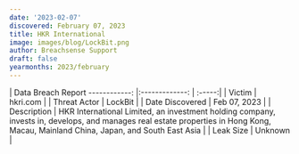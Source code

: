 ```yaml
---
date: '2023-02-07'
discovered: February 07, 2023
title: HKR International
image: images/blog/LockBit.png
author: Breachsense Support
draft: false
yearmonths: 2023/february
---
```



| Data Breach Report
------------:     |:-------------:    | :-----:|
| Victim      | hkri.com      | 
| Threat Actor      | LockBit      | 
| Date Discovered      | Feb 07, 2023      | 
| Description      | HKR International Limited, an investment holding company, invests in, develops, and manages real estate properties in Hong Kong, Macau, Mainland China, Japan, and South East Asia      | 
| Leak Size      | Unknown      | 


